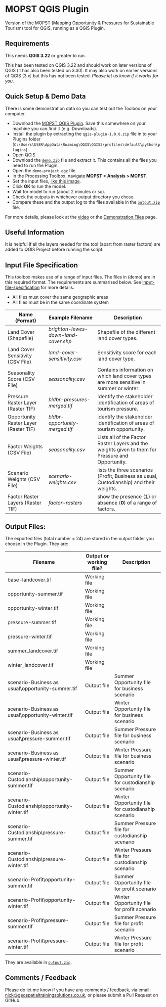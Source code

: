 # MOPST QGIS Plugin
Version of the MOPST (Mapping Opportunity & Pressures for Sustainable Tourism) tool for QGIS, running as a QGIS Plugin.

## Requirements

This needs **QGIS 3.22** or greater to run.

This has been tested on QGIS 3.22 and should work on later versions of QGIS (it has also been tested on 3.30). It may also work on earlier versions of QGIS (3.x) but this has not been tested. *Please let us know if it works for you*. 

## Quick Setup & Demo Data

There is some demonstration data so you can test out the Toolbox on your computer. 

- Download the [MOPST QGIS Plugin](https://github.com/mopst/qgis-plugin/archive/refs/tags/v1.0.0.zip). Save this somewhere on your machine you can find it (e.g. Downloads). 
- Install the plugin by extracting the `qgis-plugin-1.0.0.zip` file in to your Plugins folder (`C:\Users\USER\AppData\Roaming\QGIS\QGIS3\profiles\default\python\plugins`).
- Open QGIS.
- Download the [`demo.zip`](https://github.com/mopst/qgis-plugin/releases/download/v1.0.0/demo.zip) file and extract it. This contains all the files you need to run the Plugin. 
- Open the `demo-project.qgz` file. 
- In the Processing Toolbox, navigate **MOPST > Analysis > MOPST**. 
- Set the input files, [like this image](demo-MOPST-tool-inputs.png). 
- Click **OK** to run the model.
- Wait for model to run (about 2 minutes or so). 
- Check the outputs in whichever output directory you chose. 
- Compare these and the output log to the files available in the [`output.zip`](https://github.com/mopst/qgis-plugin/releases/download/v1.0.0/output.zip) file. 


For more details, please look at the [video](https://youtu.be/oK67PIRi64o) or the [Demonstration Files](demo.md) page. 
 
 
## Useful Information

It is helpful if all the layers needed for the tool (apart from raster factors) are added to QGIS Project before running the script. 
  
  
## Input File Specification

This toolbox makes use of a range of input files. The files in (demo) are in this required format. The requirements are summarised below. See [input-file-specification](input-file-specification.md) for more details. 

- All files must cover the same geographic areas
- All files must be in the same coordinate system 

Name (Format) | Example Filename | Description
-- | -- | -- 
Land Cover (Shapefile) | *brighton-lewes-down-land-cover.shp* | Shapefile of the different land cover types. 
Land Cover Sensitivity (CSV File) | *land-cover-sensitivity.csv* | Sensitivity score for each land cover type.
Seasonality Score (CSV File) | *seasonality.csv* | Contains information on which land cover types are more sensitive in summer or winter. 
Pressure Raster Layer (Raster TIF) | *bldbr-pressures-merged.tif* | Identify the stakeholder identification of areas of tourism pressure. 
Opportunity Raster Layer (Raster TIF) | *bldbr-opportunity-merged.tif* | identify the stakeholder identification of areas of tourism opportunity. 
Factor Weights (CSV File) | *seasonality.csv* | Lists all of the Factor Raster Layers and the weights given to them for Pressure and Opportunity.
Scenario Weights (CSV File) | *scenario-weights.csv* | lists the three scenarios (Profit, Business as usual, Custodianship) and their weights. 
Factor Raster Layers (Raster TIF) | *factor-rasters* | show the presence (**1**) or absence (**0**) of a range of factors. 
  
 
## Output Files:

The exported files (total number = 24) are stored in the output folder you choose in the Plugin. They are:

Filename | Output or working file? | Description
-- | -- | --
base-landcover.tif | Working file | 
opportunity-summer.tif | Working file | 
opportunity-winter.tif | Working file | 
pressure-summer.tif | Working file | 
pressure-winter.tif | Working file | 
summer_landcover.tif | Working file |
winter_landcover.tif | Working file |
scenario-Business as usual\opportunity-summer.tif | Output file | Summer Opportunity file for business scenario | 
scenario-Business as usual\opportunity-winter.tif | Output file | Winter Opportunity file for business scenario | 
scenario-Business as usual\pressure-summer.tif | Output file | Summer Pressure file for business scenario | 
scenario-Business as usual\pressure-winter.tif | Output file | Winter Pressure file for business scenario | 
scenario-Custodianship\opportunity-summer.tif | Output file | Summer Opportunity file for custodianship scenario | 
scenario-Custodianship\opportunity-winter.tif | Output file | Winter Opportunity file for custodianship scenario | 
scenario-Custodianship\pressure-summer.tif | Output file | Summer Pressure file for custodianship scenario | 
scenario-Custodianship\pressure-winter.tif | Output file | Winter Pressure file for custodianship scenario | 
scenario-Profit\opportunity-summer.tif | Output file | Summer Opportunity file for profit scenario | 
scenario-Profit\opportunity-winter.tif | Output file | Winter Opportunity file for profit scenario | 
scenario-Profit\pressure-summer.tif | Output file | Summer Pressure file for profit scenario | 
scenario-Profit\pressure-winter.tif | Output file | Winter Pressure file for profit scenario | 

They are available in [`output.zip`](). 
 

## Comments / Feedback

Please do let me know if you have any comments / feedback, via email: [nick@geospatialtrainingsolutions.co.uk](mailto:nick@geospatialtrainingsolutions.co.uk), or please submit a Pull Request on GitHub. 
 
 